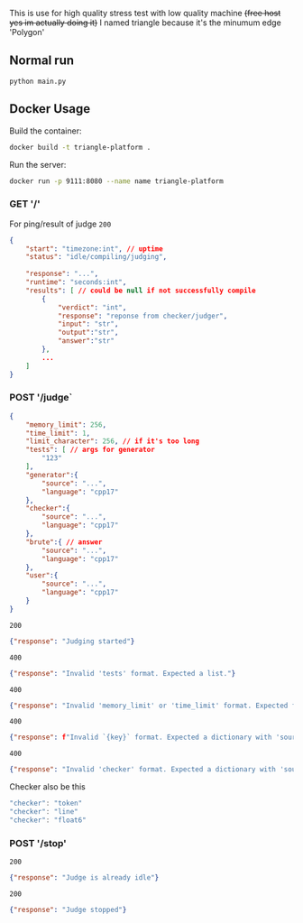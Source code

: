 This is use for high quality stress test with low quality machine ~~(free host yes im actually doing it)~~
I named triangle because it's the minumum edge 'Polygon'

## Normal run
```
python main.py
```

## Docker Usage
Build the container:
```sh
docker build -t triangle-platform .
```

Run the server:
```sh
docker run -p 9111:8080 --name name triangle-platform
```

### GET '/'
For ping/result of judge
`200`
```json
{
    "start": "timezone:int", // uptime
    "status": "idle/compiling/judging",
    
    "response": "...",
    "runtime": "seconds:int",
    "results": [ // could be null if not successfully compile
        {
            "verdict": "int",
            "response": "reponse from checker/judger",
            "input": "str",
            "output":"str",
            "answer":"str"
        },
        ...
    ]
}
```

### POST '/judge`
```json
{
    "memory_limit": 256,
    "time_limit": 1,
    "limit_character": 256, // if it's too long
    "tests": [ // args for generator
        "123"
    ],
    "generator":{
        "source": "...",
        "language": "cpp17"
    },
    "checker":{
        "source": "...",
        "language": "cpp17"
    },
    "brute":{ // answer
        "source": "...",
        "language": "cpp17"
    },
    "user":{
        "source": "...",
        "language": "cpp17"
    }
}
```

`200`
```json
{"response": "Judging started"}
```
`400`
```json
{"response": "Invalid 'tests' format. Expected a list."}
```
`400`
```json
{"response": "Invalid 'memory_limit' or 'time_limit' format. Expected float values."}
```
`400`
```json
{"response": f"Invalid `{key}` format. Expected a dictionary with 'source' and 'language' keys."}
```
`400`
```json
{"response": "Invalid 'checker' format. Expected a dictionary with 'source' and 'language' keys or a string starting with 'token', 'line', or 'float'."}
```

Checker also be this
```js
"checker": "token"
"checker": "line"
"checker": "float6"
```

### POST '/stop'
`200`
```json
{"response": "Judge is already idle"}
```

`200`
```json
{"response": "Judge stopped"}
```